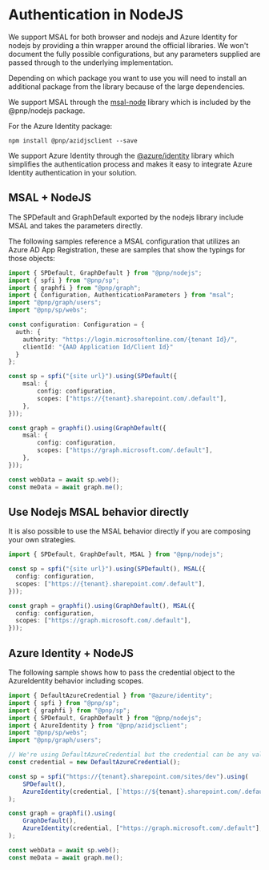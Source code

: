 # Authentication in NodeJS

We support MSAL for both browser and nodejs and Azure Identity for nodejs by providing a thin wrapper around the official libraries. We won't document the fully possible configurations, but any parameters supplied are passed through to the underlying implementation.

Depending on which package you want to use you will need to install an additional package from the library because of the large dependencies.

We support MSAL through the [msal-node](https://github.com/AzureAD/microsoft-authentication-library-for-js/blob/dev/lib/msal-node/README.md) library which is included by the @pnp/nodejs package.

For the Azure Identity package:

`npm install @pnp/azidjsclient --save`

We support Azure Identity through the [@azure/identity](https://github.com/Azure/azure-sdk-for-js/blob/main/documentation/using-azure-identity.md) library which simplifies the authentication process and makes it easy to integrate Azure Identity authentication in your solution.

## MSAL + NodeJS

The SPDefault and GraphDefault exported by the nodejs library include MSAL and takes the parameters directly.

The following samples reference a MSAL configuration that utilizes an Azure AD App Registration, these are samples that show the typings for those objects:

```TypeScript
import { SPDefault, GraphDefault } from "@pnp/nodejs";
import { spfi } from "@pnp/sp";
import { graphfi } from "@pnp/graph";
import { Configuration, AuthenticationParameters } from "msal";
import "@pnp/graph/users";
import "@pnp/sp/webs";

const configuration: Configuration = {
  auth: {
    authority: "https://login.microsoftonline.com/{tenant Id}/",
    clientId: "{AAD Application Id/Client Id}"
  }
};

const sp = spfi("{site url}").using(SPDefault({
    msal: {
        config: configuration,
        scopes: ["https://{tenant}.sharepoint.com/.default"],
    },
}));

const graph = graphfi().using(GraphDefault({
    msal: {
        config: configuration,
        scopes: ["https://graph.microsoft.com/.default"],
    },
}));

const webData = await sp.web();
const meData = await graph.me();
```

## Use Nodejs MSAL behavior directly

It is also possible to use the MSAL behavior directly if you are composing your own strategies.

```TypeScript
import { SPDefault, GraphDefault, MSAL } from "@pnp/nodejs";

const sp = spfi("{site url}").using(SPDefault(), MSAL({
  config: configuration,
  scopes: ["https://{tenant}.sharepoint.com/.default"],
}));

const graph = graphfi().using(GraphDefault(), MSAL({
  config: configuration,
  scopes: ["https://graph.microsoft.com/.default"],
}));

```

## Azure Identity + NodeJS

The following sample shows how to pass the credential object to the AzureIdentity behavior including scopes.

```TypeScript
import { DefaultAzureCredential } from "@azure/identity";
import { spfi } from "@pnp/sp";
import { graphfi } from "@pnp/sp";
import { SPDefault, GraphDefault } from "@pnp/nodejs";
import { AzureIdentity } from "@pnp/azidjsclient";
import "@pnp/sp/webs";
import "@pnp/graph/users";

// We're using DefaultAzureCredential but the credential can be any valid `Credential Type`
const credential = new DefaultAzureCredential();

const sp = spfi("https://{tenant}.sharepoint.com/sites/dev").using(
    SPDefault(),
    AzureIdentity(credential, [`https://${tenant}.sharepoint.com/.default`], null)
);

const graph = graphfi().using(
    GraphDefault(),
    AzureIdentity(credential, ["https://graph.microsoft.com/.default"], null)
);

const webData = await sp.web();
const meData = await graph.me();
```
